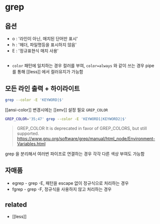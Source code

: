 # grep

## 옵션
- o : '라인이 아닌, 매치된 단어만 표시'
- h : '헤더, 파일명등을 표시하지 않음'
- E : '정규표현식 매치 사용'

##
- `color` 패턴에 일치하는 경우 컬러를 부여, `color=always` 와 같이 쓰는 경우 pipe 를 통해 [[less]] 에서 컬러유지가 가능함

## 모든 라인 출력 + 하이라이트

```sh
grep --color -E 'KEYWORD|$'
```

[[ansi-color]] 변경시에는 [[env]] 설정 필요 `GREP_COLOR`
```sh
GREP_COLOR='35;47' grep --color -E 'KEYWORD1|KEYWORD2|$'
```

> GREP_COLOR
> It is deprecated in favor of GREP_COLORS, but still supported.
https://www.gnu.org/software/grep/manual/html_node/Environment-Variables.html

grep 을 분리해서 여러번 파이프로 연결하는 경우 각각 다른 색상 부여도 가능함

## 자매품
- egrep - grep -E, 패턴을 escape 없이 정규식으로 처리하는 경우
- fgrep - grep -F, 정규식을 사용하지 않고 처리하는 경우

## related
- [[less]]
